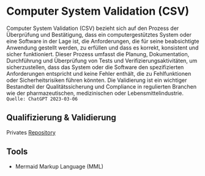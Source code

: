 # Computer System Validation (CSV)

Computer System Validation (CSV) bezieht sich auf den Prozess der Überprüfung und Bestätigung, dass ein computergestütztes System oder eine Software in der Lage ist, die Anforderungen, die für seine beabsichtigte Anwendung gestellt werden, zu erfüllen und dass es korrekt, konsistent und sicher funktioniert. Dieser Prozess umfasst die Planung, Dokumentation, Durchführung und Überprüfung von Tests und Verifizierungsaktivitäten, um sicherzustellen, dass das System oder die Software den spezifizierten Anforderungen entspricht und keine Fehler enthält, die zu Fehlfunktionen oder Sicherheitsrisiken führen könnten. Die Validierung ist ein wichtiger Bestandteil der Qualitätssicherung und Compliance in regulierten Branchen wie der pharmazeutischen, medizinischen oder Lebensmittelindustrie.  
```Quelle: ChatGPT 2023-03-06 ```

## Qualifizierung & Validierung

Privates [Repository](https://github.com/griemide/QuV)

## Tools
* Mermaid Markup Language (MML) 
